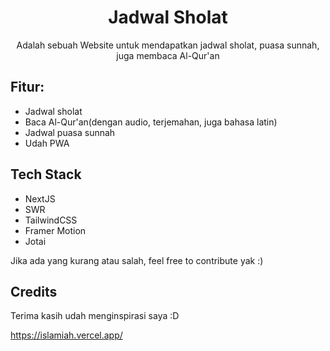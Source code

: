 <div align="center">
  <h1>Jadwal Sholat</h1> 
  <p>Adalah sebuah Website untuk mendapatkan jadwal sholat, puasa sunnah, juga membaca Al-Qur'an</p>
</div>

## Fitur:

- Jadwal sholat
- Baca Al-Qur'an(dengan audio, terjemahan, juga bahasa latin)
- Jadwal puasa sunnah
- Udah PWA

## Tech Stack

- NextJS
- SWR
- TailwindCSS
- Framer Motion
- Jotai

Jika ada yang kurang atau salah, feel free to contribute yak :)

## Credits

Terima kasih udah menginspirasi saya :D

https://islamiah.vercel.app/
